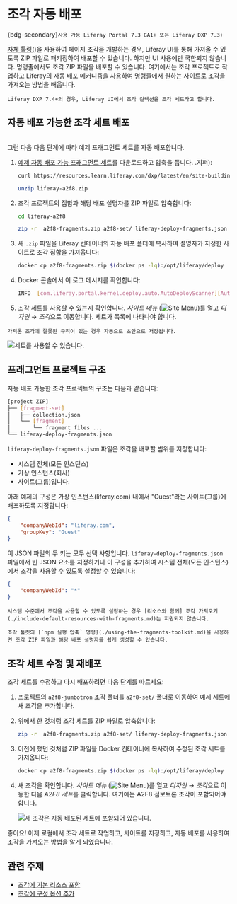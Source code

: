 # 조각 자동 배포

{bdg-secondary}`사용 가능 Liferay Portal 7.3 GA1+ 또는 Liferay DXP 7.3+`

[자체 툴링(](./using-the-fragments-toolkit.md#fragment-set-structure))을 사용하여 페이지 조각을 개발하는 경우, Liferay UI를 통해 가져올 수 있도록 ZIP 파일로 패키징하여 배포할 수 있습니다. 하지만 UI 사용에만 국한되지 않습니다. 명령줄에서도 조각 ZIP 파일을 배포할 수 있습니다. 여기에서는 조각 프로젝트로 작업하고 Liferay의 자동 배포 메커니즘을 사용하여 명령줄에서 원하는 사이트로 조각을 가져오는 방법을 배웁니다.

```{note}
Liferay DXP 7.4+의 경우, Liferay UI에서 조각 컬렉션을 조각 세트라고 합니다.
```

## 자동 배포 가능한 조각 세트 배포

```{include} /_snippets/run-liferay-portal.md
```

그런 다음 다음 단계에 따라 예제 프래그먼트 세트를 자동 배포합니다.

1. [예제 자동 배포 가능 프래그먼트 세트](https://resources.learn.liferay.com/dxp/latest/en/site-building/developer-guide/developing-page-fragments/liferay-a2f8)를 다운로드하고 압축을 풉니다. .지퍼):

    ```bash
    curl https://resources.learn.liferay.com/dxp/latest/en/site-building/developer-guide/developing-page-fragments/liferay-a2f8.zip -O
    ```

    ```bash
    unzip liferay-a2f8.zip
    ```

1. 조각 프로젝트의 집합과 해당 배포 설명자를 ZIP 파일로 압축합니다:

    ```bash
    cd liferay-a2f8
    ```

    ```bash
    zip -r  a2f8-fragments.zip a2f8-set/ liferay-deploy-fragments.json
    ```

1. 새 `.zip` 파일을 Liferay 컨테이너의 자동 배포 폴더에 복사하여 설명자가 지정한 사이트로 조각 집합을 가져옵니다:

    ```bash
    docker cp a2f8-fragments.zip $(docker ps -lq):/opt/liferay/deploy
    ```

1. Docker 콘솔에서 이 로그 메시지를 확인합니다:

    ```bash
    INFO  [com.liferay.portal.kernel.deploy.auto.AutoDeployScanner][AutoDeployDir:263] Processing a2f8-fragments.zip
    ```

1. 조각 세트를 사용할 수 있는지 확인합니다. *사이트 메뉴* (![Site Menu](../../../images/icon-product-menu.png))를 열고 *디자인* &rarr; *조각*으로 이동합니다. 세트가 목록에 나타나야 합니다.

```{note}
가져온 조각에 잘못된 규칙이 있는 경우 자동으로 초안으로 저장됩니다.
```

![세트를 사용할 수 있습니다.](./auto-deploying-fragments/images/01.png)

## 프래그먼트 프로젝트 구조

자동 배포 가능한 조각 프로젝트의 구조는 다음과 같습니다:

```bash
[project ZIP]
├── [fragment-set]
│   ├── collection.json
│   └── [fragment]
│       └── fragment files ...
└── liferay-deploy-fragments.json
```

`liferay-deploy-fragments.json` 파일은 조각을 배포할 범위를 지정합니다:

* 시스템 전체(모든 인스턴스)
* 가상 인스턴스(회사)
* 사이트(그룹)입니다.

아래 예제의 구성은 가상 인스턴스(liferay.com) 내에서 "Guest"라는 사이트(그룹)에 배포하도록 지정합니다:

```json
{
    "companyWebId": "liferay.com",
    "groupKey": "Guest"
}
```

이 JSON 파일의 두 키는 모두 선택 사항입니다. `liferay-deploy-fragments.json` 파일에서 빈 JSON 요소를 지정하거나 이 구성을 추가하여 시스템 전체(모든 인스턴스)에서 조각을 사용할 수 있도록 설정할 수 있습니다:

```json
{
    "companyWebId": "*"
}
```

```{warning}
시스템 수준에서 조각을 사용할 수 있도록 설정하는 경우 [리소스와 함께] 조각 가져오기(./include-default-resources-with-fragments.md)는 지원되지 않습니다.
```

```{note}
조각 툴킷의 [`npm 실행 압축` 명령](./using-the-fragments-toolkit.md)을 사용하면 조각 ZIP 파일과 해당 배포 설명자를 쉽게 생성할 수 있습니다.
```

## 조각 세트 수정 및 재배포

조각 세트를 수정하고 다시 배포하려면 다음 단계를 따르세요:

1. 프로젝트의 `a2f8-jumbotron` 조각 폴더를 `a2f8-set/` 폴더로 이동하여 예제 세트에 새 조각을 추가합니다.

1. 위에서 한 것처럼 조각 세트를 ZIP 파일로 압축합니다:

    ```bash
    zip -r  a2f8-fragments.zip a2f8-set/ liferay-deploy-fragments.json
    ```

1. 이전에 했던 것처럼 ZIP 파일을 Docker 컨테이너에 복사하여 수정된 조각 세트를 가져옵니다:

   ```bash
   docker cp a2f8-fragments.zip $(docker ps -lq):/opt/liferay/deploy
   ```

1. 새 조각을 확인합니다. *사이트 메뉴* (![Site Menu](../../../images/icon-product-menu.png))를 열고 *디자인* &rarr; *조각*으로 이동한 다음 *A2F8 세트*를 클릭합니다. 여기에는 A2F8 점보트론 조각이 포함되어야 합니다.

    ![새 조각은 자동 배포된 세트에 포함되어 있습니다.](./auto-deploying-fragments/images/02.png)

좋아요! 이제 로컬에서 조각 세트로 작업하고, 사이트를 지정하고, 자동 배포를 사용하여 조각을 가져오는 방법을 알게 되었습니다.

## 관련 주제

* [조각에 기본 리소스 포함](./including-default-resources-with-fragments.md)
* [조각에 구성 옵션 추가](./adding-configuration-options-to-fragments.md)
